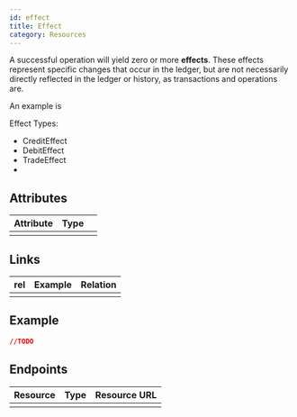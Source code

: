 ```yaml
---
id: effect
title: Effect
category: Resources
---
```


A successful operation will yield zero or more **effects**.  These effects
represent specific changes that occur in the ledger, but are not necessarily
directly reflected in the ledger or history, as transactions and operations are.

An example is

Effect Types:
- CreditEffect
- DebitEffect
- TradeEffect
-

## Attributes

| Attribute | Type |     |
| --------- | ---- | --- |
|           |      |     |

## Links

| rel | Example | Relation |
| --- | ------- | -------- |
|     |         |          |

## Example

```json
//TODO
```

## Endpoints

| Resource | Type | Resource URL |
| -------- | ---- | ------------ |
|          |      |              |
